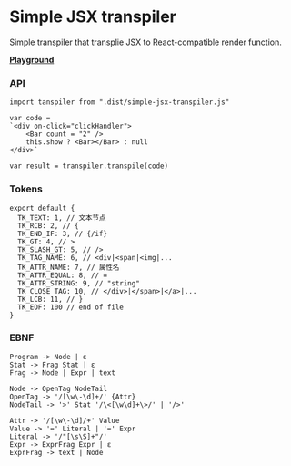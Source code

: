# Simple JSX transpiler
Simple transpiler that transplie JSX to React-compatible render function.

**[Playground](https://zxc0328.github.io/simple-JSX-transpiler/)**

### API

```
import tanspiler from ".dist/simple-jsx-transpiler.js"

var code = 
`<div on-click="clickHandler">
    <Bar count = "2" />
 	this.show ? <Bar></Bar> : null
</div>`

var result = transpiler.transpile(code)

```

### Tokens

```
export default {
  TK_TEXT: 1, // 文本节点
  TK_RCB: 2, // {
  TK_END_IF: 3, // {/if}
  TK_GT: 4, // >
  TK_SLASH_GT: 5, // />
  TK_TAG_NAME: 6, // <div|<span|<img|...
  TK_ATTR_NAME: 7, // 属性名
  TK_ATTR_EQUAL: 8, // =
  TK_ATTR_STRING: 9, // "string"
  TK_CLOSE_TAG: 10, // </div>|</span>|</a>|...
  TK_LCB: 11, // }
  TK_EOF: 100 // end of file
}
```

### EBNF

```
Program -> Node | ε
Stat -> Frag Stat | ε
Frag -> Node | Expr | text

Node -> OpenTag NodeTail
OpenTag -> '/[\w\-\d]+/' {Attr}
NodeTail -> '>' Stat '/\<[\w\d]+\>/' | '/>'

Attr -> '/[\w\-\d]/+' Value
Value -> '=' Literal | '=' Expr
Literal -> '/"[\s\S]+"/'
Expr -> ExprFrag Expr | ε
ExprFrag -> text | Node
```
